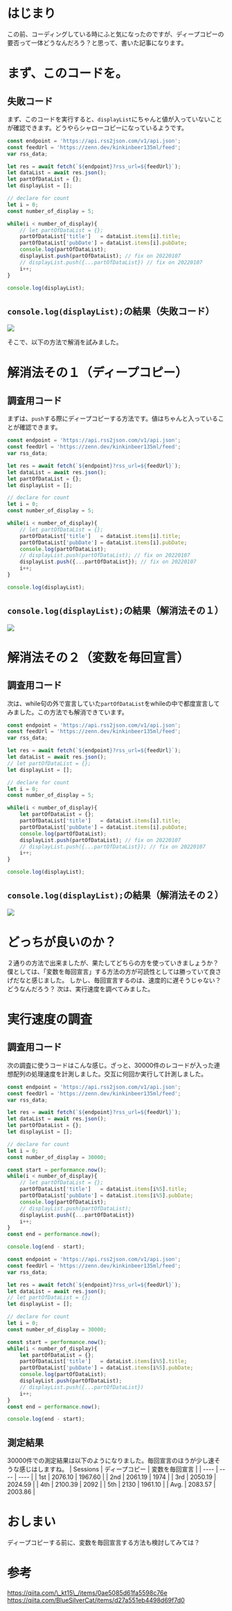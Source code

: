 # はじまり
この前、コーディングしている時にふと気になったのですが、ディープコピーの要否って一体どうなんだろう？と思って、書いた記事になります。

# まず、このコードを。
## 失敗コード
まず、このコードを実行すると、`displayList`にちゃんと値が入っていないことが確認できます。どうやらシャローコピーになっているようです。
~~~javascript
const endpoint = 'https://api.rss2json.com/v1/api.json';
const feedUrl = 'https://zenn.dev/kinkinbeer135ml/feed';
var rss_data;

let res = await fetch(`${endpoint}?rss_url=${feedUrl}`);
let dataList = await res.json();
let partOfDataList = {};
let displayList = [];

// declare for count
let i = 0;
const number_of_display = 5;

while(i < number_of_display){
    // let partOfDataList = {};
    partOfDataList['title']   = dataList.items[i].title;
    partOfDataList['pubDate'] = dataList.items[i].pubDate;
    console.log(partOfDataList);
    displayList.push(partOfDataList); // fix on 20220107
    // displayList.push({...partOfDataList}) // fix on 20220107
    i++;
}

console.log(displayList);
~~~
## `console.log(displayList);`の結果（失敗コード）
![](https://storage.googleapis.com/zenn-user-upload/21e169d189c2-20220103.png)

そこで、以下の方法で解消を試みました。

# 解消法その１（ディープコピー）
## 調査用コード
まずは、`push`する際にディープコピーする方法です。値はちゃんと入っていることが確認できます。
~~~javascript
const endpoint = 'https://api.rss2json.com/v1/api.json';
const feedUrl = 'https://zenn.dev/kinkinbeer135ml/feed';
var rss_data;

let res = await fetch(`${endpoint}?rss_url=${feedUrl}`);
let dataList = await res.json();
let partOfDataList = {};
let displayList = [];

// declare for count
let i = 0;
const number_of_display = 5;

while(i < number_of_display){
    // let partOfDataList = {};
    partOfDataList['title']   = dataList.items[i].title;
    partOfDataList['pubDate'] = dataList.items[i].pubDate;
    console.log(partOfDataList);
    // displayList.push(partOfDataList); // fix on 20220107
    displayList.push({...partOfDataList}); // fix on 20220107
    i++;
}

console.log(displayList);
~~~

## `console.log(displayList);`の結果（解消法その１）
![](https://storage.googleapis.com/zenn-user-upload/b3c8d8e00046-20220107.png)

# 解消法その２（変数を毎回宣言）
## 調査用コード
次は、while句の外で宣言していた`partOfDataList`をwhileの中で都度宣言してみました。この方法でも解消できています。
~~~javascript
const endpoint = 'https://api.rss2json.com/v1/api.json';
const feedUrl = 'https://zenn.dev/kinkinbeer135ml/feed';
var rss_data;

let res = await fetch(`${endpoint}?rss_url=${feedUrl}`);
let dataList = await res.json();
// let partOfDataList = {};
let displayList = [];

// declare for count
let i = 0;
const number_of_display = 5;

while(i < number_of_display){
    let partOfDataList = {};
    partOfDataList['title']   = dataList.items[i].title;
    partOfDataList['pubDate'] = dataList.items[i].pubDate;
    console.log(partOfDataList);
    displayList.push(partOfDataList); // fix on 20220107
    // displayList.push({...partOfDataList}); // fix on 20220107
    i++;
}

console.log(displayList);
~~~
## `console.log(displayList);`の結果（解消法その２）
![](https://storage.googleapis.com/zenn-user-upload/b3e0587f2b84-20220107.png)

# どっちが良いのか？
２通りの方法で出来ましたが、果たしてどちらの方を使っていきましょうか？
僕としては、「変数を毎回宣言」する方法の方が可読性としては勝っていて良さげだなと感じました。
しかし、毎回宣言するのは、速度的に遅そうじゃない？　どうなんだろう？
次は、実行速度を調べてみました。

# 実行速度の調査
## 調査用コード
次の調査に使うコードはこんな感じ。ざっと、30000件のレコードが入った連想配列の処理速度を計測しました。交互に何回か実行して計測しました。
~~~javascript:解消法その１（ディープコピー）.js
const endpoint = 'https://api.rss2json.com/v1/api.json';
const feedUrl = 'https://zenn.dev/kinkinbeer135ml/feed';
var rss_data;

let res = await fetch(`${endpoint}?rss_url=${feedUrl}`);
let dataList = await res.json();
let partOfDataList = {};
let displayList = [];

// declare for count
let i = 0;
const number_of_display = 30000;

const start = performance.now();
while(i < number_of_display){
    // let partOfDataList = {};
    partOfDataList['title']   = dataList.items[i%5].title;
    partOfDataList['pubDate'] = dataList.items[i%5].pubDate;
    console.log(partOfDataList);
    // displayList.push(partOfDataList);
    displayList.push({...partOfDataList})
    i++;
}
const end = performance.now();

console.log(end - start);
~~~

~~~javascript:解消法その２（変数を毎回宣言）.js
const endpoint = 'https://api.rss2json.com/v1/api.json';
const feedUrl = 'https://zenn.dev/kinkinbeer135ml/feed';
var rss_data;

let res = await fetch(`${endpoint}?rss_url=${feedUrl}`);
let dataList = await res.json();
// let partOfDataList = {};
let displayList = [];

// declare for count
let i = 0;
const number_of_display = 30000;

const start = performance.now();
while(i < number_of_display){
    let partOfDataList = {};
    partOfDataList['title']   = dataList.items[i%5].title;
    partOfDataList['pubDate'] = dataList.items[i%5].pubDate;
    console.log(partOfDataList);
    displayList.push(partOfDataList);
    // displayList.push({...partOfDataList})
    i++;
}
const end = performance.now();

console.log(end - start);
~~~

## 測定結果
30000件での測定結果は以下のようになりました。毎回宣言のほうが少し速そうな感じはしますね。
| Sessions |  ディープコピー  |  変数を毎回宣言  |
| ---- | ---- | ---- |
| 1st |  2076.10  |  1967.60  |
| 2nd |  2061.19  |  1974  |
| 3rd |  2050.19  |   2024.59 |
| 4th |  2100.39  |  2092  |
| 5th |  2130  |  1961.10  |
| Avg. |  2083.57  |  2003.86  |

# おしまい
ディープコピーする前に、変数を毎回宣言する方法も検討してみては？

# 参考
https://qiita.com/\_kt15\_/items/0ae5085d61fa5598c76e
https://qiita.com/BlueSilverCat/items/d27a551eb4498d69f7d0
